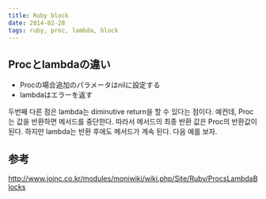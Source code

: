 ```yaml
---
title: Ruby block
date: 2014-02-28
tags: ruby, proc, lambda, block
---
```






## Procとlambdaの違い
* Procの場合追加のパラメータはnilに設定する
* lambdaはエラーを返す

두번째 다른 점은 lambda는 diminutive return을 할 수 있다는 점이다. 예컨데, Proc는 값을 반환하면 메서드를 중단한다. 따라서 메서드의 최종 반환 값은 Proc의 반환값이 된다. 하지만 lambda는 반환 후에도 메서드가 계속 된다. 다음 예를 보자.



## 参考

<http://www.joinc.co.kr/modules/moniwiki/wiki.php/Site/Ruby/ProcsLambdaBlocks>